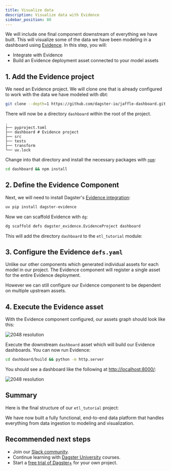 ```yaml
---
title: Visualize data
description: Visualize data with Evidence
sidebar_position: 80
---
```


We will include one final component downstream of everything we have built. This will visualize some of the data we have been modeling in a dashboard using [Evidence](https://evidence.dev/). In this step, you will:

- Integrate with Evidence
- Build an Evidence deployment asset connected to your model assets

## 1. Add the Evidence project

We need an Evidence project. We will clone one that is already configured to work with the data we have modeled with dbt:

```bash
git clone --depth=1 https://github.com/dagster-io/jaffle-dashboard.git dashboard && rm -rf dashboard/.git
```

There will now be a directory `dashboard` within the root of the project.

```
.
├── pyproject.toml
├── dashboard # Evidence project
├── src
├── tests
├── transform
└── uv.lock
```

Change into that directory and install the necessary packages with [`npm`](https://www.npmjs.com/):

```bash
cd dashboard && npm install
```

## 2. Define the Evidence Component

Next, we will need to install Dagster's [Evidence integration](https://docs.dagster.io/integrations/libraries/evidence):

```bash
uv pip install dagster-evidence
```

Now we can scaffold Evidence with `dg`:

```bash
dg scaffold defs dagster_evidence.EvidenceProject dashboard
```

This will add the directory `dashboard` to the `etl_tutorial` module:

<CliInvocationExample path="docs_snippets/docs_snippets/guides/tutorials/etl_tutorial/tree/evidence.txt" />

## 3. Configure the Evidence `defs.yaml`

Unlike our other components which generated individual assets for each model in our project. The Evidence component will register a single asset for the entire Evidence deployment.

However we can still configure our Evidence component to be dependent on multiple upstream assets.

<CodeExample
    path="docs_snippets/docs_snippets/guides/tutorials/etl_tutorial/src/etl_tutorial/defs/dashboard/defs.yaml"
    language="yaml"
    title="src/etl_tutorial/defs/dashboard/defs.yaml"
/>

## 4. Execute the Evidence asset

With the Evidence component configured, our assets graph should look like this:

![2048 resolution](/images/tutorial/etl-tutorial/assets-evidence.png)

Execute the downstream `dashboard` asset which will build our Evidence dashboards. You can now run Evidence:

```bash
cd dashboard/build && python -m http.server
```

You should see a dashboard like the following at [http://localhost:8000/](http://localhost:8000/):

![2048 resolution](/images/tutorial/etl-tutorial/evidence-dashboard.png)

## Summary

Here is the final structure of our `etl_tutorial` project:

<CliInvocationExample path="docs_snippets/docs_snippets/guides/tutorials/etl_tutorial/tree/step-7.txt" />

We have now built a fully functional, end-to-end data platform that handles everything from data ingestion to modeling and visualization.

## Recommended next steps

- Join our [Slack community](https://dagster.io/slack).
- Continue learning with [Dagster University](https://courses.dagster.io/) courses.
- Start a [free trial of Dagster+](https://dagster.cloud/signup) for your own project.